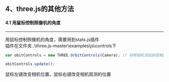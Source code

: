 ## 4、three.js的其他方法
#### 4.1 用鼠标控制照像机的角度
---

用鼠标控制照像机的角度，需要用到stats.js插件  
插件在文件夹..\three.js-master\examples\js\controls下  

```javascript
var obitControls = new THREE.OrbitControls(Camera); // 将照相机添加到控制器

obitControls.update();
```
鼠标左键改变相机位置，鼠标右键改变相机观测的位置
